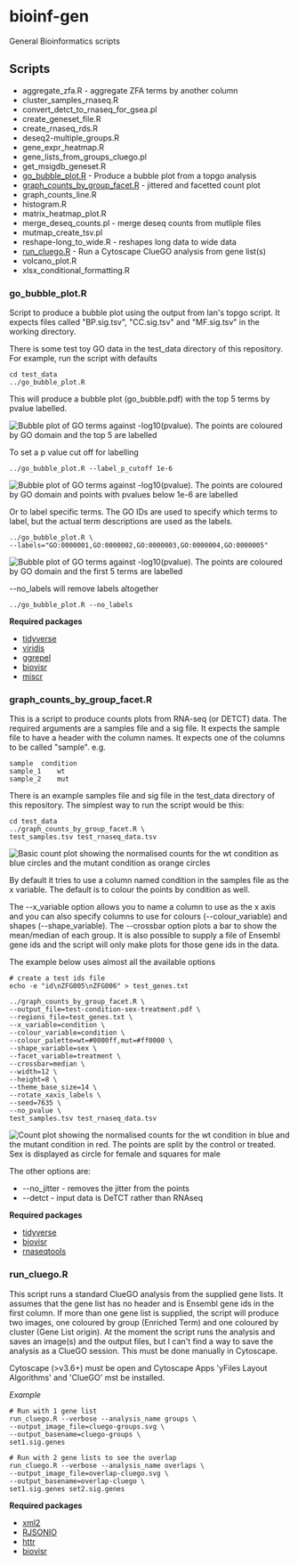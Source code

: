 # bioinf-gen

General Bioinformatics scripts

## Scripts

* aggregate_zfa.R - aggregate ZFA terms by another column
* cluster_samples_rnaseq.R
* convert_detct_to_rnaseq_for_gsea.pl
* create_geneset_file.R
* create_rnaseq_rds.R
* deseq2-multiple_groups.R
* gene_expr_heatmap.R
* gene_lists_from_groups_cluego.pl
* get_msigdb_geneset.R
* [go_bubble_plot.R](https://github.com/richysix/bioinf-gen#go_bubble_plotr) - Produce a bubble plot from a topgo analysis
* [graph_counts_by_group_facet.R](https://github.com/richysix/bioinf-gen#graph_counts_by_group_facetr) - jittered and facetted count plot
* graph_counts_line.R
* histogram.R
* matrix_heatmap_plot.R
* merge_deseq_counts.pl - merge deseq counts from mutliple files
* mutmap_create_tsv.pl
* reshape-long_to_wide.R - reshapes long data to wide data
* [run_cluego.R](https://github.com/richysix/bioinf-gen#run_cluegor) - Run a Cytoscape ClueGO analysis from gene list(s)
* volcano_plot.R
* xlsx_conditional_formatting.R

### go_bubble_plot.R

Script to produce a bubble plot using the output from Ian's topgo script.
It expects files called "BP.sig.tsv", "CC.sig.tsv" and "MF.sig.tsv" in the
working directory.

There is some test toy GO data in the test_data directory of this repository.
For example, run the script with defaults
```
cd test_data
../go_bubble_plot.R
```
This will produce a bubble plot (go_bubble.pdf) with the top 5 terms by pvalue labelled.

![Bubble plot of GO terms against -log10(pvalue). The points are coloured by GO domain and the top 5 are labelled](test_data/go_bubble_plot_default.png "Default GO bubble plot")

To set a p value cut off for labelling
```
../go_bubble_plot.R --label_p_cutoff 1e-6
```

![Bubble plot of GO terms against -log10(pvalue). The points are coloured by GO domain and points with pvalues below 1e-6 are labelled](test_data/go_bubble_plot_pval_threshold.png "GO bubble plot, terms with pvalue less than 1e-6 labelled")

Or to label specific terms. The GO IDs are used to specify which terms to label,
but the actual term descriptions are used as the labels.
```
../go_bubble_plot.R \
--labels="GO:0000001,GO:0000002,GO:0000003,GO:0000004,GO:0000005"
```

![Bubble plot of GO terms against -log10(pvalue). The points are coloured by GO domain and the first 5 terms are labelled](test_data/go_bubble_plot_specific_labels.png "GO bubble plot, with terms 1 to 5 labelled")

--no_labels will remove labels altogether
```
../go_bubble_plot.R --no_labels
```

**Required packages**
* [tidyverse](https://www.tidyverse.org/)
* [viridis](https://cran.r-project.org/web/packages/viridis/vignettes/intro-to-viridis.html)
* [ggrepel](https://cran.r-project.org/web/packages/ggrepel/vignettes/ggrepel.html)
* [biovisr](https://github.com/richysix/biovisr)
* [miscr](https://github.com/richysix/miscr)

### graph_counts_by_group_facet.R

This is a script to produce counts plots from RNA-seq (or DETCT) data.
The required arguments are a samples file and a sig file.
It expects the sample file to have a header with the column names.
It expects one of the columns to be called "sample".
e.g.
```
sample  condition
sample_1    wt
sample_2    mut
```

There is an example samples file and sig file in the test_data directory of
this repository.
The simplest way to run the script would be this:
```
cd test_data
../graph_counts_by_group_facet.R \
test_samples.tsv test_rnaseq_data.tsv
```

![Basic count plot showing the normalised counts for the wt condition as blue circles and the mutant condition as orange circles](test_data/count_plot_basic.png "Basic count plot")

By default it tries to use a column named condition in the samples file as the
x variable. The default is to colour the points by condition as well.

The --x_variable option allows you to name a column to use as the x axis and
you can also specify columns to use for colours (--colour_variable) and
shapes (--shape_variable).
The --crossbar option plots a bar to show the mean/median of each group.
It is also possible to supply a file of Ensembl gene ids and the script will
only make plots for those gene ids in the data.

The example below uses almost all the available options
```
# create a test ids file
echo -e "id\nZFG005\nZFG006" > test_genes.txt

../graph_counts_by_group_facet.R \
--output_file=test-condition-sex-treatment.pdf \
--regions_file=test_genes.txt \
--x_variable=condition \
--colour_variable=condition \
--colour_palette=wt=#0000ff,mut=#ff0000 \
--shape_variable=sex \
--facet_variable=treatment \
--crossbar=median \
--width=12 \
--height=8 \
--theme_base_size=14 \
--rotate_xaxis_labels \
--seed=7635 \
--no_pvalue \
test_samples.tsv test_rnaseq_data.tsv
```

![Count plot showing the normalised counts for the wt condition in blue and the mutant condition in red. The points are split by the control or treated. Sex is displayed as circle for female and squares for male](test_data/count_plot_everything.png "Count plot by condition by treatment")

The other options are:
* --no_jitter - removes the jitter from the points
* --detct - input data is DeTCT rather than RNAseq

**Required packages**
* [tidyverse](https://www.tidyverse.org/)
* [biovisr](https://github.com/richysix/biovisr)
* [rnaseqtools](https://github.com/richysix/rnaseqtools)

### run_cluego.R

This script runs a standard ClueGO analysis from the supplied gene lists. It assumes that the gene list
has no header and is Ensembl gene ids in the first column. If more than one gene list is supplied,
the script will produce two images, one coloured by group (Enriched Term) and one coloured by cluster (Gene List origin).
At the moment the script runs the analysis and saves an image(s) and the output files, but I
can't find a way to save the analysis as a ClueGO session. This must be done manually in Cytoscape.

Cytoscape (>v3.6+) must be open and Cytoscape Apps 'yFiles Layout Algorithms' and 'ClueGO' mst be installed.

*Example*
```
# Run with 1 gene list
run_cluego.R --verbose --analysis_name groups \
--output_image_file=cluego-groups.svg \
--output_basename=cluego-groups \
set1.sig.genes

# Run with 2 gene lists to see the overlap
run_cluego.R --verbose --analysis_name overlaps \
--output_image_file=overlap-cluego.svg \
--output_basename=overlap-cluego \
set1.sig.genes set2.sig.genes
```

**Required packages**
* [xml2](https://github.com/r-lib/xml2)
* [RJSONIO](https://cran.r-project.org/web/packages/RJSONIO/index.html)
* [httr](https://github.com/r-lib/httr)
* [biovisr](https://github.com/richysix/biovisr)
